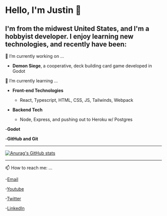 # Hello, I'm Justin 👋

## I'm from the midwest United States, and I'm a hobbyist developer.  I enjoy learning new technologies, and recently have been:

🔭 I’m currently working on ...
- **Demon Siege**, a cooperative, deck building card game developed in Godot


🌱 I’m currently learning ...
- **Front-end Technologies**

  - React, Typescript, HTML, CSS, JS, Tailwinds, Webpack

- **Backend Tech**

  - Node, Express, and pushing out to Heroku w/ Postgres

-**Godot**

-**GitHub and Git**

___

[![Anurag's GitHub stats](https://github-readme-stats.vercel.app/api?username=jyoung4242)](https://github.com/anuraghazra/github-readme-stats)
___

📫 How to reach me: ...

-[Email](mailto:justin_dean_young@yahoo.com "Yahoo Email")

-[Youtube](http://www.youtube.com/channel/UCfZunBqJbhV3lYj-3JT7gvg "Youtube Channel")

-[Twitter](http://twitter.com/jyoung424242 "Twitter Handle")

-[LinkedIn](http://www.linkedin.com/in/justindeanyoung/ "LinkedIn profile")



